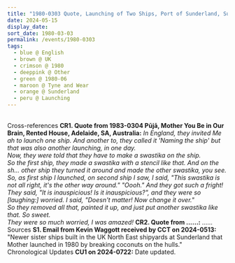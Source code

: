 ```yaml
---
title: "1980-0303 Quote, Launching of Two Ships, Port of Sunderland, Sunderland Docks, Sunderland (22 kms NE of Durham), Tyne and Wear, UK"
date: 2024-05-15
display_date: 
sort_date: 1980-03-03
permalink: /events/1980-0303
tags:
  - blue @ English
  - brown @ UK
  - crimson @ 1980
  - deeppink @ Other
  - green @ 1980-06
  - maroon @ Tyne and Wear
  - orange @ Sunderland
  - peru @ Launching
---
```


<br>

<wave-list>
  <list-title color="DarkSeaGreen" width="80">Cross-references</list-title>
  <list-item color="BlanchedAlmond" width="280"><b>CR1. Quote from 1983-0304 Pūjā, Mother You Be in Our Brain, Rented House, Adelaide, SA, Australia:</b> <i>In England, they invited Me ah to launch one ship. And another to, they called it 'Naming the ship' but that was also another launching, in one day.<br>
Now, they were told that they have to make a swastika on the ship.<br>
So the first ship, they made a swastika with a stencil like that. And on the sh... other ship they turned it around and made the other swastika, you see.<br>
So, as first ship I launched, on second ship I saw, I said, "This swastika is not all right, it's the other way around." "Oooh." And they got such a fright! They said, "It is inauspicious! Is it inauspicious?", and they were so [laughing:] worried. I said, "Doesn't matter! Now change it over."<br>
So they removed all that, painted it up, and just put another swastika like that. So sweet.<br>
They were so much worried, I was amazed!</i></list-item>
  <list-item color="Lavender" width="280"><b>CR2. Quote from ......:</b> <i>......</i></list-item>
</wave-list>

<br>

<wave-list>
  <list-title color="DarkSeaGreen" width="40">Sources</list-title>
  <list-item color="BlanchedAlmond"  width="280"><b>S1. Email from Kevin Waggott received by CCT on 2024-0513:</b> "Newer sister ships built in the UK North East shipyards at Sunderland that Mother launched in 1980 by breaking coconuts on the hulls."</list-item>
</wave-list>

<br>

<wave-list>
  <list-title color="DarkSeaGreen" width="110">Chronological Updates</list-title>
  <list-item color="BlanchedAlmond"  width="280"><b>CU1 on 2024-0722:</b> Date updated.</list-item>
</wave-list>